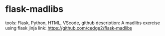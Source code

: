 # flask-madlibs
tools: Flask, Python, HTML, VScode, github
description: A madlibs exercise using flask jinja
link: https://github.com/cedge2/flask-madlibs
